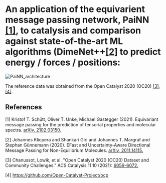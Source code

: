 # An application of the equivarient message passing network, PaiNN [[1]](#1), to catalysis and comparison against state-of-the-art ML algorithms (DimeNet++[[2]](#2) to predict energy / forces / positions:
![PaiNN_architecture](https://user-images.githubusercontent.com/75517225/135817648-ee6e7354-db4a-4af6-8f42-e3038075b42f.png)

The reference data was obtained from the Open Catalyst 2020 (OC20) [[3]](#3),[[4]](#4).

## References
<a id="1">[1]</a> Kristof T. Schütt, Oliver T. Unke, Michael Gastegger (2021). Equivariant message passing for the prediction of tensorial properties and molecular spectra. [arXiv, 2102.03150.](https://arxiv.org/abs/2102.03150)

<a id="2">[2]</a> Johannes Klicpera and Shankari Giri and Johannes T. Margraf and Stephan Günnemann (2020). EFast and Uncertainty-Aware Directional Message Passing for Non-Equilibrium Molecules. [arXiv, 2011.14115.](https://arxiv.org/abs/2102.03150)

<a id="3">[3]</a> Chanussot, Lowik, et al. "Open Catalyst 2020 (OC20) Dataset and Community Challenges." ACS Catalysis 11.10 (2021): [6059-6072.](https://arxiv.org/abs/2102.03150)

<a id="4">[4]</a> https://github.com/Open-Catalyst-Project/ocp
